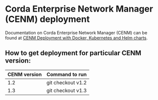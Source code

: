 # Corda Enterprise Network Manager (CENM) deployment

Documentation on Corda Enterprise Network Manager (CENM) can be found at [CENM Deployment with Docker, Kubernetes and Helm charts](https://docs.corda.net/docs/cenm/1.2/deployment-kubernetes.html).

## How to get deployment for particular CENM version:

| CENM version  | Command to run    |
| ------------- |-------------------|
| 1.2           | git checkout v1.2 |
| 1.3           | git checkout v1.3 |
